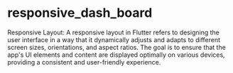 # responsive_dash_board

Responsive Layout:
A responsive layout in Flutter refers to designing the user interface in a way that it dynamically adjusts and adapts to different screen sizes, orientations, and aspect ratios. The goal is to ensure that the app's UI elements and content are displayed optimally on various devices, providing a consistent and user-friendly experience.
